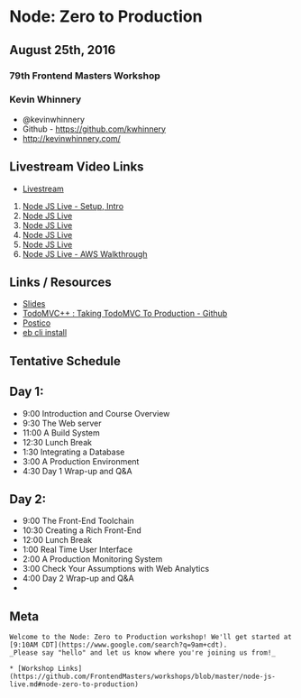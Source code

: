 
# Node: Zero to Production

## August 25th, 2016

### 79th Frontend Masters Workshop

### Kevin Whinnery

* @kevinwhinnery
* Github - https://github.com/kwhinnery
* http://kevinwhinnery.com/

## Livestream Video Links
* [Livestream](https://livestream.com/accounts/4894689/events/6214572)

1. [Node JS Live - Setup, Intro](https://livestream.com/accounts/4894689/events/6214572/videos/133899527)
2. [Node JS Live](https://livestream.com/accounts/4894689/events/6214572/videos/133904031)
3. [Node JS Live](https://livestream.com/accounts/4894689/events/6214572/videos/133908848)
4. [Node JS Live](https://livestream.com/accounts/4894689/events/6214572/videos/133912363)
5. [Node JS Live](https://livestream.com/accounts/4894689/events/6214572/videos/133919645)
6. [Node JS Live - AWS Walkthrough]()

## Links / Resources

* [Slides](https://github.com/kwhinnery/todomvc-plusplus/blob/master/zerotoprod.pdf)
* [TodoMVC++ : Taking TodoMVC To Production - Github](https://github.com/kwhinnery/todomvc-plusplus) 
* [Postico](https://eggerapps.at/postico/)
* [eb cli install](https://docs.aws.amazon.com/elasticbeanstalk/latest/dg/eb-cli3.html)

## Tentative Schedule

## Day 1:

* 9:00    Introduction and Course Overview
* 9:30    The Web server
* 11:00   A Build System
* 12:30   Lunch Break
* 1:30    Integrating a Database
* 3:00    A Production Environment
* 4:30    Day 1 Wrap-up and Q&A

## Day 2:

* 9:00    The Front-End Toolchain
* 10:30   Creating a Rich Front-End
* 12:00   Lunch Break
* 1:00    Real Time User Interface
* 2:00    A Production Monitoring System
* 3:00    Check Your Assumptions with Web Analytics
* 4:00    Day 2 Wrap-up and Q&A
* 

## Meta


```
Welcome to the Node: Zero to Production workshop! We'll get started at [9:10AM CDT](https://www.google.com/search?q=9am+cdt).
_Please say "hello" and let us know where you're joining us from!_

* [Workshop Links](https://github.com/FrontendMasters/workshops/blob/master/node-js-live.md#node-zero-to-production)
```
